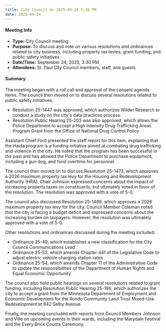 ```yaml
---
title: City Council on 2025-09-24 3:30 PM
date: 2025-09-24
---
```

#### Meeting Info
* **Type:** City Council meeting
* **Purpose:** To discuss and vote on various resolutions and ordinances related to city business, including property tax levies, grant funding, and public safety initiatives
* **Date/Time:** September 24, 2025, 3:30 PM
* **Attendees:** St. Paul City Council members, staff, and guests

#### Summary

The meeting began with a roll call and approval of the consent agenda items. The council then moved on to discuss several resolutions related to public safety initiatives.

* Resolution 25-1447 was approved, which authorizes Wilder Research to conduct a study on the city's data practices process.
* Resolution Public Hearing 25-203 was also approved, which allows the Police Department to accept a High Intensity Drug Trafficking Areas Program Grant from the Office of National Drug Control Policy.

Assistant Chief Ford presented the staff report for this item, explaining that the Haida program is a funding initiative aimed at combating drug trafficking and violence in the city. He noted that the program has been successful in the past and has allowed the Police Department to purchase equipment, including a gun dog, and fund overtime for personnel.

The council then moved on to discuss Resolution 25-1473, which approves a 2026 maximum property tax levy for the Housing and Redevelopment Authority (HRA). Chair Johnson expressed concerns about the impact of increasing property taxes on constituents, but ultimately voted in favor of the resolution. The resolution was approved with a vote of 5-0.

The council also discussed Resolution 25-1489, which approves a 2026 maximum property tax levy for the city. Council Member Coleman noted that the city is facing a budget deficit and expressed concerns about the increasing burden on taxpayers. However, the resolution was ultimately approved with a vote of 5-0.

Other resolutions and ordinances discussed during the meeting included:

* Ordinance 25-49, which establishes a new classification for the City Council Communications Lead
* Ordinance 25-53, which amends Chapter 441 of the Legislative Code to adjust electric vehicle charging station rates
* Ordinance 25-54, which amends Chapter 11 of the Administrative Code to update the responsibilities of the Department of Human Rights and Equal Economic Opportunity

The council also held public hearings on several resolutions related to grant funding, including Resolution Public Hearing 25-186, which authorizes the city to accept a grant from the Minnesota Department of Employment and Economic Development for the Rondo Community Land Trust Mixed-Use Redevelopment at 642 Selby Avenue.

Finally, the meeting concluded with reports from Council Members Johnson and Ville on upcoming events in their wards, including the Marydale Festival and the Every Brick Counts Ceremony.

